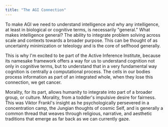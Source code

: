 ```yaml
---
title: "The AGI Connection"
---
```


To make AGI we need to understand intelligence and why any intelligence, at least in biological or cognitive terms, is necessarily "general." What makes intelligence general? The ability to integrate problem solving across scale and contexts towards a broader purpose. This can be thought of as uncertainty minimization or teleology and is the core of selfhood generally.

This is why I'm excited to be part of the Active Inference Institute, because its namesake framework offers a way for us to understand cognition not only in cognitive terms, but to understand that in a very fundamental way cognition is centrally a computational process. The cells in our bodies process information as part of an integrated whole, when they lose this connection, we get cancer.

Morality, for its part, allows humanity to integrate into part of a broader group, or culture. Morality, from a toddler's impulsive desire for fairness. This was Viktor Frankl's insight as he psychologically persevered in a concentration camp, the Jungian thoughts of cosmic Self, and is generally a common thread that weaves through religious, narrative, and aesthetic traditions that emerge as far back as we can currently gaze.